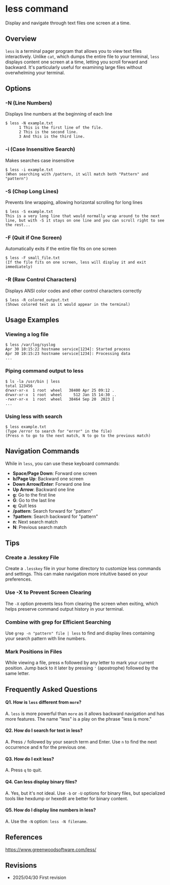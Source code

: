 # less command

Display and navigate through text files one screen at a time.

## Overview

`less` is a terminal pager program that allows you to view text files interactively. Unlike `cat`, which dumps the entire file to your terminal, `less` displays content one screen at a time, letting you scroll forward and backward. It's particularly useful for examining large files without overwhelming your terminal.

## Options

### **-N (Line Numbers)**

Displays line numbers at the beginning of each line

```console
$ less -N example.txt
      1 This is the first line of the file.
      2 This is the second line.
      3 And this is the third line.
```

### **-i (Case Insensitive Search)**

Makes searches case insensitive

```console
$ less -i example.txt
(When searching with /pattern, it will match both "Pattern" and "pattern")
```

### **-S (Chop Long Lines)**

Prevents line wrapping, allowing horizontal scrolling for long lines

```console
$ less -S example.txt
This is a very long line that would normally wrap around to the next line, but with -S it stays on one line and you can scroll right to see the rest...
```

### **-F (Quit if One Screen)**

Automatically exits if the entire file fits on one screen

```console
$ less -F small_file.txt
(If the file fits on one screen, less will display it and exit immediately)
```

### **-R (Raw Control Characters)**

Displays ANSI color codes and other control characters correctly

```console
$ less -R colored_output.txt
(Shows colored text as it would appear in the terminal)
```

## Usage Examples

### Viewing a log file

```console
$ less /var/log/syslog
Apr 30 10:15:22 hostname service[1234]: Started process
Apr 30 10:15:23 hostname service[1234]: Processing data
...
```

### Piping command output to less

```console
$ ls -la /usr/bin | less
total 123456
drwxr-xr-x  1 root  wheel   38400 Apr 25 09:12 .
drwxr-xr-x  1 root  wheel     512 Jan 15 14:30 ..
-rwxr-xr-x  1 root  wheel   38464 Sep 20  2023 [
...
```

### Using less with search

```console
$ less example.txt
(Type /error to search for "error" in the file)
(Press n to go to the next match, N to go to the previous match)
```

## Navigation Commands

While in `less`, you can use these keyboard commands:

- **Space/Page Down**: Forward one screen
- **b/Page Up**: Backward one screen
- **Down Arrow/Enter**: Forward one line
- **Up Arrow**: Backward one line
- **g**: Go to the first line
- **G**: Go to the last line
- **q**: Quit less
- **/pattern**: Search forward for "pattern"
- **?pattern**: Search backward for "pattern"
- **n**: Next search match
- **N**: Previous search match

## Tips

### Create a .lesskey File

Create a `.lesskey` file in your home directory to customize less commands and settings. This can make navigation more intuitive based on your preferences.

### Use -X to Prevent Screen Clearing

The `-X` option prevents less from clearing the screen when exiting, which helps preserve command output history in your terminal.

### Combine with grep for Efficient Searching

Use `grep -n "pattern" file | less` to find and display lines containing your search pattern with line numbers.

### Mark Positions in Files

While viewing a file, press `m` followed by any letter to mark your current position. Jump back to it later by pressing `'` (apostrophe) followed by the same letter.

## Frequently Asked Questions

#### Q1. How is `less` different from `more`?
A. `less` is more powerful than `more` as it allows backward navigation and has more features. The name "less" is a play on the phrase "less is more."

#### Q2. How do I search for text in less?
A. Press `/` followed by your search term and Enter. Use `n` to find the next occurrence and `N` for the previous one.

#### Q3. How do I exit less?
A. Press `q` to quit.

#### Q4. Can less display binary files?
A. Yes, but it's not ideal. Use `-b` or `-U` options for binary files, but specialized tools like hexdump or hexedit are better for binary content.

#### Q5. How do I display line numbers in less?
A. Use the `-N` option: `less -N filename`.

## References

https://www.greenwoodsoftware.com/less/

## Revisions

- 2025/04/30 First revision